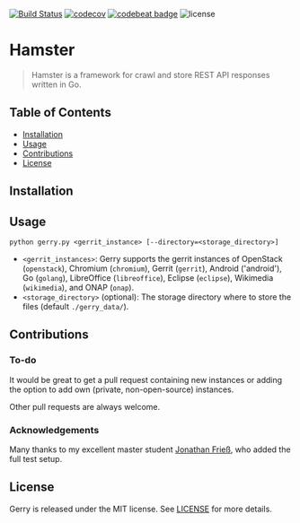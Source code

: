 [![Build Status](https://travis-ci.org/michaeldorner/Gerry.svg)](https://travis-ci.org/michaeldorner/Gerry) 
[![codecov](https://codecov.io/gh/michaeldorner/Gerry/branch/master/graph/badge.svg)](https://codecov.io/gh/michaeldorner/Gerry)
[![codebeat badge](https://codebeat.co/badges/f8306b22-3837-4244-a637-e880c6532700)](https://codebeat.co/projects/github-com-michaeldorner-gerry-master)
![license](https://img.shields.io/github/license/mashape/apistatus.svg)

# Hamster

> Hamster is a framework for crawl and store REST API responses written in Go. 


## Table of Contents

- [Installation](#install)
- [Usage](#usage)
- [Contributions](#contributions)
- [License](#license)


## Installation



## Usage

    python gerry.py <gerrit_instance> [--directory=<storage_directory>]
    
* `<gerrit_instances>`: Gerry supports the gerrit instances of OpenStack (`openstack`), Chromium (`chromium`), Gerrit (`gerrit`), Android ('android'), Go (`golang`), LibreOffice (`libreoffice`), Eclipse (`eclipse`), Wikimedia (`wikimedia`), and ONAP (`onap`). 
* `<storage_directory>` (optional): The storage directory where to store the files (default `./gerry_data/`).


## Contributions

### To-do

It would be great to get a pull request containing new instances or adding the option to add own (private, non-open-source) instances. 

Other pull requests are always welcome. 


### Acknowledgements

Many thanks to my excellent master student [Jonathan Frieß](https://github.com/FreezerJohn), who added the full test setup. 


## License 

Gerry is released under the MIT license. See [LICENSE](LICENSE) for more details.
